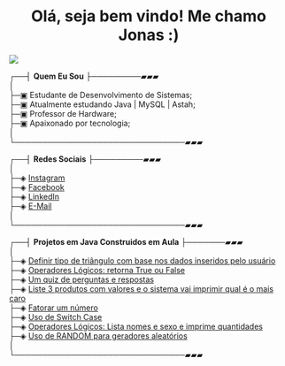 <h1 align="center"><strong> Olá, seja bem vindo! Me chamo Jonas :) </h1></strong>
<img src="https://user-images.githubusercontent.com/70382532/138322189-2db8df52-9dcb-40a0-88a8-c365466bd33d.gif">

┌──┤ <strong>Quem Eu Sou</strong> ├─────────▰▰▰ <br>
│<br>
├─▣ Estudante de Desenvolvimento de Sistemas;<br>
├─▣ Atualmente estudando Java | MySQL | Astah;<br>
├─▣ Professor de Hardware;<br>
├─▣ Apaixonado por tecnologia;<br>
│<br>
└───────────────────────────────▰▰▰<br>


┌──┤ <strong>Redes Sociais</strong> ├─────────▰▰▰<br>
│<br>
├─◈ <a href="https://www.instagram.com/jonas.a.jato/">Instagram</a><br>
├─◈ <a href="https://www.facebook.com/jonasajato">Facebook</a><br>
├─◈ <a href="https://www.linkedin.com/in/jonasajato/">LinkedIn</a><br>
├─◈ <a href="mailto:jonassartori2@gmail.com">E-Mail</a><br>
│<br>
└───────────────────────────────▰▰▰<br>

┌──┤ <strong>Projetos em Java Construidos em Aula</strong> ├───────▰▰▰<br>
│<br>
├─◈ <a href="https://github.com/jonasajato/Triangulo">Definir tipo de triângulo com base nos dados inseridos pelo usuário</a><br>
├─◈ <a href="https://github.com/jonasajato/op_logical_1">Operadores Lógicos: retorna True ou False</a><br>
├─◈ <a href="https://github.com/jonasajato/quiz">Um quiz de perguntas e respostas</a><br>
├─◈ <a href="https://github.com/jonasajato/produto_preco">Liste 3 produtos com valores e o sistema vai imprimir qual é o mais caro</a><br>
├─◈ <a href="https://github.com/jonasajato/fatorar">Fatorar um número</a><br>
├─◈ <a href="https://github.com/jonasajato/switch_case.ex">Uso de Switch Case</a><br>
├─◈ <a href="https://github.com/jonasajato/op_logical_2">Operadores Lógicos: Lista nomes e sexo e imprime quantidades</a><br>
├─◈ <a href="https://github.com/jonasajato/random.ex">Uso de RANDOM para geradores aleatórios</a><br>
│<br>
└───────────────────────────────▰▰▰<br>
